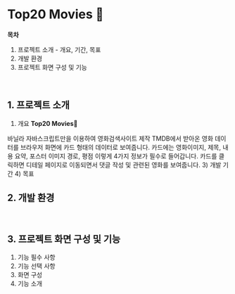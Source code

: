 # Top20 Movies 🍿
**목차**
1. 프로젝트 소개 - 개요, 기간, 목표
2. 개발 환경
3. 프로젝트 화면 구성 및 기능
<br>

## 1. 프로젝트 소개
1) 개요
**Top20 Movies🍿**



바닐라 자바스크립트만을 이용하여 영화검색사이트 제작
TMDB에서 받아온 영화 데이터를 브라우저 화면에 카드 형태의 데이터로 보여줍니다.
카드에는 영화이미지, 제목, 내용 요약, 포스터 이미지 경로, 평점 이렇게 4가지 정보가 필수로 들어갑니다.
카드를 클릭하면 디테일 페이지로 이동되면서 댓글 작성 및 관련된 영화를 보여줍니다.
3) 개발 기간
4) 목표
<br>

## 2. 개발 환경
<br>

## 3. 프로젝트 화면 구성 및 기능
1) 기능 필수 사항
2) 기능 선택 사항
3) 화면 구성
4) 기능 소개
